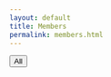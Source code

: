 ```yaml
---
layout: default
title: Members
permalink: members.html
---
```

<link rel="stylesheet" href="//maxcdn.bootstrapcdn.com/font-awesome/4.7.0/css/font-awesome.min.css">
<div class="container-fluid holder">
	<div class="row">
		<div class="col-xs-4 col-md-3">
			<div class="btn-group-vertical" role="toolbar"><button class="btn btn-group btn-success" data-filter="">All</button></div>
		</div>
		<div class="col-xs-8 col-md-9">
			<div id="member-data" class="text-center row">
			</div>
		</div>
	</div>
	
</div>
